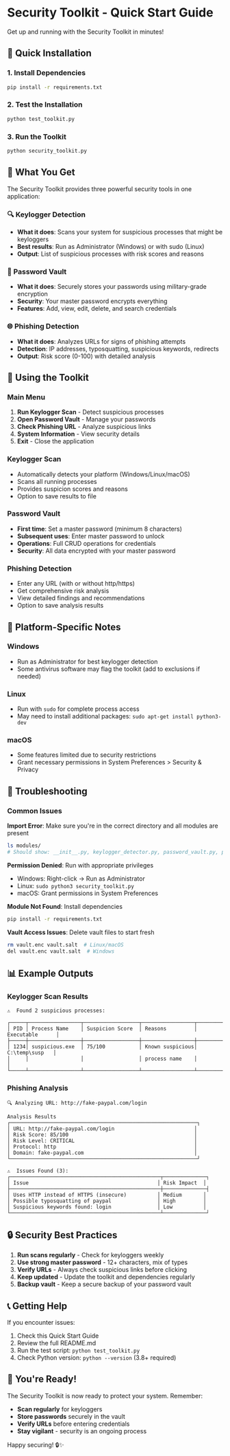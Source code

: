 # Security Toolkit - Quick Start Guide

Get up and running with the Security Toolkit in minutes!

## 🚀 Quick Installation

### 1. Install Dependencies
```bash
pip install -r requirements.txt
```

### 2. Test the Installation
```bash
python test_toolkit.py
```

### 3. Run the Toolkit
```bash
python security_toolkit.py
```

## 🎯 What You Get

The Security Toolkit provides three powerful security tools in one application:

### 🔍 Keylogger Detection
- **What it does**: Scans your system for suspicious processes that might be keyloggers
- **Best results**: Run as Administrator (Windows) or with sudo (Linux)
- **Output**: List of suspicious processes with risk scores and reasons

### 🔐 Password Vault
- **What it does**: Securely stores your passwords using military-grade encryption
- **Security**: Your master password encrypts everything
- **Features**: Add, view, edit, delete, and search credentials

### 🌐 Phishing Detection
- **What it does**: Analyzes URLs for signs of phishing attempts
- **Detection**: IP addresses, typosquatting, suspicious keywords, redirects
- **Output**: Risk score (0-100) with detailed analysis

## 📱 Using the Toolkit

### Main Menu
1. **Run Keylogger Scan** - Detect suspicious processes
2. **Open Password Vault** - Manage your passwords
3. **Check Phishing URL** - Analyze suspicious links
4. **System Information** - View security details
5. **Exit** - Close the application

### Keylogger Scan
- Automatically detects your platform (Windows/Linux/macOS)
- Scans all running processes
- Provides suspicion scores and reasons
- Option to save results to file

### Password Vault
- **First time**: Set a master password (minimum 8 characters)
- **Subsequent uses**: Enter master password to unlock
- **Operations**: Full CRUD operations for credentials
- **Security**: All data encrypted with your master password

### Phishing Detection
- Enter any URL (with or without http/https)
- Get comprehensive risk analysis
- View detailed findings and recommendations
- Option to save analysis results

## 🔧 Platform-Specific Notes

### Windows
- Run as Administrator for best keylogger detection
- Some antivirus software may flag the toolkit (add to exclusions if needed)

### Linux
- Run with `sudo` for complete process access
- May need to install additional packages: `sudo apt-get install python3-dev`

### macOS
- Some features limited due to security restrictions
- Grant necessary permissions in System Preferences > Security & Privacy

## 🚨 Troubleshooting

### Common Issues

**Import Error**: Make sure you're in the correct directory and all modules are present
```bash
ls modules/
# Should show: __init__.py, keylogger_detector.py, password_vault.py, phishing_detector.py
```

**Permission Denied**: Run with appropriate privileges
- Windows: Right-click → Run as Administrator
- Linux: `sudo python3 security_toolkit.py`
- macOS: Grant permissions in System Preferences

**Module Not Found**: Install dependencies
```bash
pip install -r requirements.txt
```

**Vault Access Issues**: Delete vault files to start fresh
```bash
rm vault.enc vault.salt  # Linux/macOS
del vault.enc vault.salt  # Windows
```

## 📊 Example Outputs

### Keylogger Scan Results
```
⚠️  Found 2 suspicious processes:

┌─────┬─────────────────┬──────────────────┬─────────────────┬─────────────────┐
│ PID │ Process Name    │ Suspicion Score  │ Reasons         │ Executable      │
├─────┼─────────────────┼──────────────────┼─────────────────┼─────────────────┤
│ 1234│ suspicious.exe  │ 75/100           │ Known suspicious│ C:\temp\susp   │
│     │                 │                  │ process name    │                 │
└─────┴─────────────────┴──────────────────┴─────────────────┴─────────────────┘
```

### Phishing Analysis
```
🔍 Analyzing URL: http://fake-paypal.com/login

Analysis Results
┌─────────────────────────────────────────────────────────────┐
│ URL: http://fake-paypal.com/login                          │
│ Risk Score: 85/100                                         │
│ Risk Level: CRITICAL                                       │
│ Protocol: http                                             │
│ Domain: fake-paypal.com                                    │
└─────────────────────────────────────────────────────────────┘

⚠️  Issues Found (3):
┌─────────────────────────────────────────────────┬──────────────┐
│ Issue                                          │ Risk Impact  │
├─────────────────────────────────────────────────┼──────────────┤
│ Uses HTTP instead of HTTPS (insecure)          │ Medium       │
│ Possible typosquatting of paypal               │ High         │
│ Suspicious keywords found: login               │ Low          │
└─────────────────────────────────────────────────┴──────────────┘
```

## 🔒 Security Best Practices

1. **Run scans regularly** - Check for keyloggers weekly
2. **Use strong master password** - 12+ characters, mix of types
3. **Verify URLs** - Always check suspicious links before clicking
4. **Keep updated** - Update the toolkit and dependencies regularly
5. **Backup vault** - Keep a secure backup of your password vault

## 📞 Getting Help

If you encounter issues:

1. Check this Quick Start Guide
2. Review the full README.md
3. Run the test script: `python test_toolkit.py`
4. Check Python version: `python --version` (3.8+ required)

## 🎉 You're Ready!

The Security Toolkit is now ready to protect your system. Remember:
- **Scan regularly** for keyloggers
- **Store passwords** securely in the vault
- **Verify URLs** before entering credentials
- **Stay vigilant** - security is an ongoing process

Happy securing! 🔒✨
